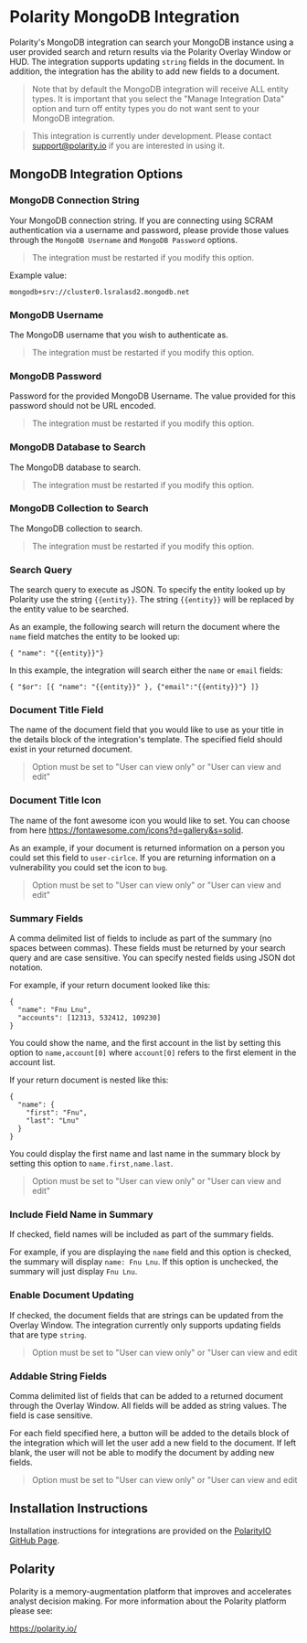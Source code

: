 # Polarity MongoDB Integration

Polarity's MongoDB integration can search your MongoDB instance using a user provided search and return results via the Polarity Overlay Window or HUD. The integration supports updating `string` fields in the document.  In addition, the integration has the ability to add new fields to a document.

> Note that by default the MongoDB integration will receive ALL entity types. It is important that you select the "Manage Integration Data" option and turn off entity types you do not want sent to your MongoDB integration.

> This integration is currently under development. Please contact support@polarity.io if you are interested in using it.

## MongoDB Integration Options

### MongoDB Connection String

Your MongoDB connection string. If you are connecting using SCRAM authentication via a username and password, please provide those values through the `MongoDB Username` and `MongoDB Password` options. 

> The integration must be restarted if you modify this option.

Example value:
```
mongodb+srv://cluster0.lsralasd2.mongodb.net
```

### MongoDB Username

The MongoDB username that you wish to authenticate as.

> The integration must be restarted if you modify this option.

### MongoDB Password

Password for the provided MongoDB Username. The value provided for this password should not be URL encoded.  

> The integration must be restarted if you modify this option.

### MongoDB Database to Search

The MongoDB database to search. 

> The integration must be restarted if you modify this option.

### MongoDB Collection to Search

The MongoDB collection to search.

> The integration must be restarted if you modify this option.

### Search Query

The search query to execute as JSON.  To specify the entity looked up by Polarity use the string `{{entity}}`.  The string `{{entity}}` will be replaced by the entity value to be searched.

As an example, the following search will return the document where the `name` field matches the entity to be looked up:

```
{ "name": "{{entity}}"} 
```

In this example, the integration will search either the `name` or `email` fields:

```
{ "$or": [{ "name": "{{entity}}" }, {"email":"{{entity}}"} ]}
```

### Document Title Field

The name of the document field that you would like to use as your title in the details block of the integration's template.  The specified field should exist in your returned document.

> Option must be set to "User can view only" or "User can view and edit"

### Document Title Icon

The name of the font awesome icon you would like to set. You can choose from here https://fontawesome.com/icons?d=gallery&s=solid. 

As an example, if your document is returned information on a person you could set this field to `user-cirlce`.  If you are returning information on a vulnerability you could set the icon to `bug`. 

> Option must be set to "User can view only" or "User can view and edit"

### Summary Fields

A comma delimited list of fields to include as part of the summary (no spaces between commas). These fields must be returned by your search query and are case sensitive. You can specify nested fields using JSON dot notation.

For example, if your return document looked like this:

```
{
  "name": "Fnu Lnu",
  "accounts": [12313, 532412, 109230]
}
```

You could show the name, and the first account in the list by setting this option to `name,account[0]` where `account[0]` refers to the first element in the account list.

If your return document is nested like this:

```
{
  "name": {
    "first": "Fnu",
    "last": "Lnu"
  }
} 
```

You could display the first name and last name in the summary block by setting this option to `name.first,name.last`.

> Option must be set to "User can view only" or "User can view and edit"

### Include Field Name in Summary

If checked, field names will be included as part of the summary fields.  

For example, if you are displaying the `name` field and this option is checked, the summary will display `name: Fnu Lnu`.  If this option is unchecked, the summary will just display `Fnu Lnu`.


### Enable Document Updating

If checked, the document fields that are strings can be updated from the Overlay Window.  The integration currently only supports updating fields that are type `string`.

> Option must be set to "User can view only" or "User can view and edit 

### Addable String Fields

Comma delimited list of fields that can be added to a returned document through the Overlay Window. All fields will be added as string values. The field is case sensitive.

For each field specified here, a button will be added to the details block of the integration which will let the user add a new field to the document.  If left blank, the user will not be able to modify the document by adding new fields.

> Option must be set to "User can view only" or "User can view and edit

## Installation Instructions

Installation instructions for integrations are provided on the [PolarityIO GitHub Page](https://polarityio.github.io/).

## Polarity

Polarity is a memory-augmentation platform that improves and accelerates analyst decision making. For more information about the Polarity platform please see:

https://polarity.io/
